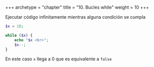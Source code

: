 +++
archetype = "chapter"
title = "10. Bucles while"
weight = 10
+++

Ejecutar código infinitamente mientras alguna condición se cumpla

```php
$x = 10;

while ($x) {
    echo "$x <br>";
    $x--;
}
```

En este caso `x` llega a 0 que es equivalente a `false`